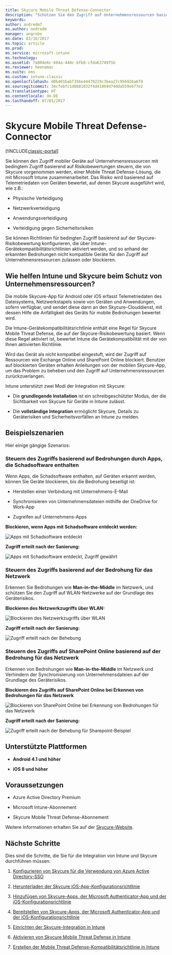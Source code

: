 ```yaml
---
title: Skycure Mobile Threat Defense-Connector
description: "Schützen Sie den Zugriff auf Unternehmensressourcen basierend auf Geräte-, Netzwerk- und Anwendungsrisiko mithilfe des Skycure Mobile Threat Defense-Connectors und Intune."
keywords: 
author: andredm7
ms.author: andredm
manager: angrobe
ms.date: 03/16/2017
ms.topic: article
ms.prod: 
ms.service: microsoft-intune
ms.technology: 
ms.assetid: 7a004e6c-604a-448c-bfb8-cfda63749f5b
ms.reviewer: heenamac
ms.suite: ems
ms.custom: intune-classic
ms.openlocfilehash: d0b401babf356e44479229c3bea27c956926a6f9
ms.sourcegitcommit: 34cfebfc1d8b81032f4d41869d74dda559e677e2
ms.translationtype: HT
ms.contentlocale: de-DE
ms.lasthandoff: 07/01/2017
---
```

# <a name="skycure-mobile-threat-defense-connector"></a>Skycure Mobile Threat Defense-Connector

[!INCLUDE[classic-portal](../includes/classic-portal.md)]

Sie können den Zugriff mobiler Geräte auf Unternehmensressourcen mit bedingtem Zugriff basierend auf Risikobewertungen steuern, die von Skycure vorgenommen werden, einer Mobile Threat Defense-Lösung, die mit Microsoft Intune zusammenarbeitet. Das Risiko wird basierend auf Telemetriedaten von Geräten bewertet, auf denen Skycure ausgeführt wird, wie z.B.:

-   Physische Verteidigung

-   Netzwerkverteidigung

-   Anwendungsverteidigung

-   Verteidigung gegen Sicherheitsrisiken

Sie können Richtlinien für bedingten Zugriff basierend auf der Skycure-Risikobewertung konfigurieren, die über Intune-Gerätekompatibilitätsrichtlinien aktiviert werden, und so anhand der erkannten Bedrohungen nicht kompatible Geräte für den Zugriff auf Unternehmensressourcen zulassen oder blockieren.

## <a name="how-do-intune-and-skycure-help-protect-your-company-resources"></a>Wie helfen Intune und Skycure beim Schutz von Unternehmensressourcen?

Die mobile Skycure-App für Android oder iOS erfasst Telemetriedaten des Dateisystems, Netzwerkstapels sowie von Geräten und Anwendungen, sofern verfügbar, und sendet diese dann an den Skycure-Clouddienst, mit dessen Hilfe die Anfälligkeit des Geräts für mobile Bedrohungen bewertet wird.

Die Intune-Gerätekompatibilitätsrichtlinie enthält eine Regel für Skycure Mobile Threat Defense, die auf der Skycure-Risikobewertung basiert. Wenn diese Regel aktiviert ist, bewertet Intune die Gerätekompatibilität mit der von Ihnen aktivierten Richtlinie.

Wird das Gerät als nicht kompatibel eingestuft, wird der Zugriff auf Ressourcen wie Exchange Online und SharePoint Online blockiert. Benutzer auf blockierten Geräten erhalten Anleitungen von der mobilen Skycure-App, um das Problem zu beheben und den Zugriff auf Unternehmensressourcen zurückzuerlangen.

Intune unterstützt zwei Modi der Integration mit Skycure:

-   Die **grundlegende Installation** ist ein schreibgeschützter Modus, der die Sichtbarkeit von Skycure für Geräte in Intune zulässt.

-   Die **vollständige Integration** ermöglicht Skycure, Details zu Geräterisiken und Sicherheitsvorfällen an Intune zu melden.

## <a name="sample-scenarios"></a>Beispielszenarien

Hier einige gängige Szenarios:

### <a name="control-access-based-on-threats-from-malicious-apps"></a>Steuern des Zugriffs basierend auf Bedrohungen durch Apps, die Schadsoftware enthalten

Wenn Apps, die Schadsoftware enthalten, auf Geräten erkannt werden, können Sie Geräte blockieren, bis die Bedrohung beseitigt ist:

-   Herstellen einer Verbindung mit Unternehmens-E-Mail

-   Synchronisieren von Unternehmensdateien mithilfe der OneDrive for Work-App

-   Zugreifen auf Unternehmens-Apps

**Blockieren, wenn Apps mit Schadsoftware entdeckt werden:**

![Apps mit Schadsoftware entdeckt](../media/mtp/skycure-arch-1.png)

**Zugriff erteilt nach der Sanierung:**

![Apps mit Schadsoftware entdeckt, Zugriff gewährt](../media/mtp/skycure-arch-2.png)

### <a name="control-access-based-on-threat-to-network"></a>Steuern des Zugriffs basierend auf der Bedrohung für das Netzwerk

Erkennen Sie Bedrohungen wie **Man-in-the-Middle** im Netzwerk, und schützen Sie den Zugriff auf WLAN-Netzwerke auf der Grundlage des Geräterisikos.

**Blockieren des Netzwerkzugriffs über WLAN:**

![Blockieren des Netzwerkzugriffs über WLAN](../media/mtp/skycure-arch-3.png)

**Zugriff erteilt nach der Sanierung:**

![Zugriff erteilt nach der Behebung](../media/mtp/skycure-arch-4.png)

### <a name="control-access-to-sharepoint-online-based-on-threat-to-network"></a>Steuern des Zugriffs auf SharePoint Online basierend auf der Bedrohung für das Netzwerk

Erkennen von Bedrohungen wie **Man-in-the-Middle** im Netzwerk und Verhindern der Synchronisierung von Unternehmensdateien auf der Grundlage des Geräterisikos.

**Blockieren des Zugriffs auf SharePoint Online bei Erkennen von Bedrohungen für das Netzwerk**

![Blockieren von SharePoint Online bei Erkennung von Bedrohungen für das Netzwerk](../media/mtp/skycure-arch-5.png)

**Zugriff erteilt nach der Sanierung:**

![Zugriff erteilt nach der Behebung für Sharepoint-Beispiel](../media/mtp/skycure-arch-6.png)

## <a name="supported-platforms"></a>Unterstützte Plattformen

-   **Android 4.1 und höher**

-   **iOS 8 und höher**

## <a name="pre-requisites"></a>Voraussetzungen

-   Azure Active Directory Premium

-   Microsoft Intune-Abonnement

-   Skycure Mobile Threat Defense-Abonnement

Weitere Informationen erhalten Sie auf der [Skycure-Website](https://www.skycure.com/skycure-microsoft-integration/).

## <a name="next-steps"></a>Nächste Schritte

Dies sind die Schritte, die Sie für die Integration von Intune und Skycure durchführen müssen:

1.  [Konfigurieren von Skycure für die Verwendung von Azure Active Directory-SSO](/intune-classic/deploy-use/configure-skycure-to-use-azure-active-directory-single-sign-on)

2.  [Herunterladen der Skycure iOS-App-Konfigurationsrichtlinie](/intune-classic/deploy-use/download-skycure-ios-app-configuration-policy)

3.  [Hinzufügen von Skycure-Apps, der Microsoft Authenticator-App und der iOS-Konfigurationsrichtlinie](/intune-classic/deploy-use/add-skycure-apps-microsoft-authenticator-and-ios-app-configuration-policy)

4.  [Bereitstellen von Skycure-Apps, der Microsoft Authenticator-App und der iOS-Konfigurationsrichtlinie](/intune-classic/deploy-use/deploy-skycure-apps-microsoft-authenticator-app-and-ios-app-configuration-policy)

5.  [Einrichten der Skycure-Integration in Intune](/intune-classic/deploy-use/setup-the-skycure-integration-with-Intune)

6.  [Aktivieren von Skycure Mobile Threat Defense in Intune](/intune-classic/deploy-use/enable-skycure-mobile-threat-defense-in-intune)

7.  [Erstellen der Mobile Threat Defense-Kompatibilitätsrichtlinie in Intune](/intune-classic/deploy-use/create-skycure-mobile-threat-defense-compliance-policy)
